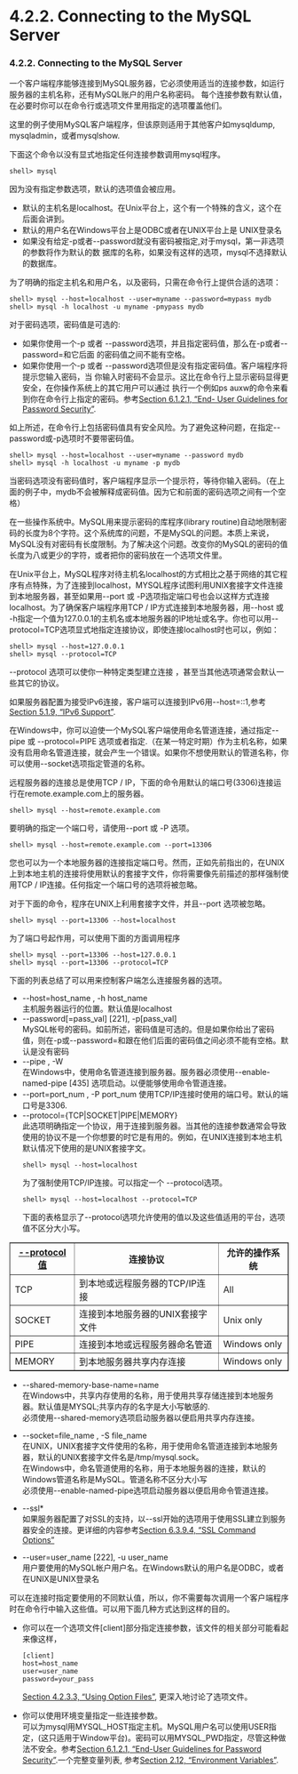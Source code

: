 # 4.2.2. Connecting to the MySQL Server

### 4.2.2. Connecting to the MySQL Server

一个客户端程序能够连接到MySQL服务器，它必须使用适当的连接参数，如运行服务器的主机名称，还有MySQL账户的用户名称密码。
每个连接参数有默认值，在必要时你可以在命令行或选项文件里用指定的选项覆盖他们。

这里的例子使用MySQL客户端程序，但该原则适用于其他客户如mysqldump, mysqladmin，或者mysqlshow.

下面这个命令以没有显式地指定任何连接参数调用mysql程序。

```shell
shell> mysql
```

因为没有指定参数选项，默认的选项值会被应用。

* 默认的主机名是localhost。在Unix平台上，这个有一个特殊的含义，这个在后面会讲到。
* 默认的用户名在Windows平台上是ODBC或者在UNIX平台上是 UNIX登录名
* 如果没有给定-p或者--password就没有密码被指定,对于mysql，第一非选项的参数将作为默认的数   据库的名称，如果没有这样的选项，mysql不选择默认的数据库。

为了明确的指定主机名和用户名，以及密码，只需在命令行上提供合适的选项：

```shell
shell> mysql --host=localhost --user=myname --password=mypass mydb
shell> mysql -h localhost -u myname -pmypass mydb
```

对于密码选项，密码值是可选的:

* 如果你使用一个-p 或者 --password选项，并且指定密码值，那么在-p或者--password=和它后面   的密码值之间不能有空格。
* 如果你使用一个-p 或者 --password选项但是没有指定密码值。客户端程序将提示您输入密码，当    你输入时密码不会显示。这比在命令行上显示密码显得更安全，在你操作系统上的其它用户可以通过    执行一个例如ps auxw的命令来看到你在命令行上指定的密码。参考[Section 6.1.2.1, “End-     User Guidelines for Password Security”][06.01.02.01].

如上所述，在命令行上包括密码值具有安全风险。为了避免这种问题，在指定--password或-p选项时不要带密码值。

```shell
shell> mysql --host=localhost --user=myname --password mydb
shell> mysql -h localhost -u myname -p mydb
```

当密码选项没有密码值时，客户端程序显示一个提示符，等待你输入密码。（在上面的例子中，mydb不会被解释成密码值。因为它和前面的密码选项之间有一个空格）

在一些操作系统中。MySQL用来提示密码的库程序(library routine)自动地限制密码的长度为8个字符。这个系统库的问题，不是MySQL的问题。本质上来说，MySQL没有对密码有长度限制。为了解决这个问题。改变你的MySQL的密码的值长度为八或更少的字符，或者把你的密码放在一个选项文件里。

在Unix平台上，MySQL程序对待主机名localhost的方式相比之基于网络的其它程序有点特殊，为了连接到localhost，MYSQL程序试图利用UNIX套接字文件连接到本地服务器，甚至如果用--port 或 -P选项指定端口号也会以这样方式连接localhost。为了确保客户端程序用TCP / IP方式连接到本地服务器，用--host 或 -h指定一个值为127.0.0.1的主机名或本地服务器的IP地址或名字。你也可以用--protocol=TCP选项显式地指定连接协议，即使连接localhost时也可以，例如：

```shell
shell> mysql --host=127.0.0.1
shell> mysql --protocol=TCP
```

--protocol 选项可以使你一种特定类型建立连接 ，甚至当其他选项通常会默认一些其它的协议。

如果服务器配置为接受IPv6连接，客户端可以连接到IPv6用--host=::1,参考[Section 5.1.9, “IPv6 Support”][05.01.09].

在Windows中，你可以迫使一个MySQL客户端使用命名管道连接，通过指定--pipe 或 --protocol=PIPE 选项或者指定.（在某一特定时期）作为主机名称，如果没有启用命名管道连接，就会产生一个错误。如果你不想使用默认的管道名称，你可以使用--socket选项指定管道的名称。

远程服务器的连接总是使用TCP / IP，下面的命令用默认的端口号(3306)连接运行在remote.example.com上的服务器。

```shell
shell> mysql --host=remote.example.com
```

要明确的指定一个端口号，请使用--port 或 -P 选项。

```shell
shell> mysql --host=remote.example.com --port=13306
```

您也可以为一个本地服务器的连接指定端口号。然而，正如先前指出的，在UNIX上到本地主机的连接将使用默认的套接字文件，你将需要像先前描述的那样强制使用TCP / IP连接。任何指定一个端口号的选项将被忽略。

对于下面的命令，程序在UNIX上利用套接字文件，并且--port 选项被忽略。

```shell
shell> mysql --port=13306 --host=localhost
```

为了端口号起作用，可以使用下面的方面调用程序

```shell
shell> mysql --port=13306 --host=127.0.0.1
shell> mysql --port=13306 --protocol=TCP
```

下面的列表总结了可以用来控制客户端怎么连接服务器的选项。

* --host=host_name , -h host_name  
  主机服务器运行的位置。默认值是localhost
* --password[=pass_val] [221], -p[pass_val]  
  MySQL帐号的密码。如前所述，密码值是可选的。但是如果你给出了密码值，则在-p或--password=和跟在他们后面的密码值之间必须不能有空格。默认是没有密码
* --pipe , -W  
  在Windows中，使用命名管道连接到服务器。服务器必须使用--enable-named-pipe [435] 选项启动。以便能够使用命令管道连接。
* --port=port_num , -P port_num
  使用TCP/IP连接时使用的端口号。默认的端口号是3306.
* --protocol={TCP|SOCKET|PIPE|MEMORY}  
  此选项明确指定一个协议，用于连接到服务器。当其他的连接参数通常会导致使用的协议不是一个你想要的时它是有用的。例如，在UNIX连接到本地主机默认情况下使用的是UNIX套接字文。
  ```shell
  shell> mysql --host=localhost
  ```  
  为了强制使用TCP/IP连接。可以指定一个 --protocol选项。
  ```shell
  shell> mysql --host=localhost --protocol=TCP
  ```  
  下面的表格显示了--protocol选项允许使用的值以及这些值适用的平台，选项值不区分大小写。

<table border="1"> <thead> <tr> <th> <a class="link" 
href="connecting.html#option_general_protocol"> --protocol值 </a> </th> <th> 
连接协议 </th> <th> 允许的操作系统 </th> </tr> </thead> <tbody> <tr> <td 
align="left">
TCP
</td> <td align="left"> 到本地或远程服务器的TCP/IP连接 </td> <td 
align="left"> All </td> </tr> <tr> <td align="left">
SOCKET
</td> <td align="left"> 连接到本地服务器的UNIX套接字文件 </td> <td 
align="left"> Unix only </td> </tr> <tr> <td align="left">
PIPE
</td> <td align="left"> 连接到本地或远程服务器命名管道 </td> <td 
align="left"> Windows only </td> </tr> <tr> <td align="left">
MEMORY
</td> <td align="left"> 到本地服务器共享内存连接 </td> <td align="left"> 
Windows only </td> </tr> </tbody>
</table>

* --shared-memory-base-name=name  
  在Windows中，共享内存使用的名称，用于使用共享存储连接到本地服务器。默认值是MYSQL;共享内存的名字是大小写敏感的.  
  必须使用--shared-memory选项启动服务器以便启用共享内存连接。

* --socket=file_name , -S file_name  
  在UNIX，UNIX套接字文件使用的名称，用于使用命名管道连接到本地服务器，默认的UNIX套接字文件名是/tmp/mysql.sock。  
  在Windows中，命名管道使用的名称，用于本地服务器的连接，默认的Windows管道名称是MySQL。管道名称不区分大小写  
  必须使用--enable-named-pipe选项启动服务器以便启用命令管道连接。

* --ssl*  
  如果服务器配置了对SSL的支持，以--ssl开始的选项用于使用SSL建立到服务器安全的连接。更详细的内容参考[Section 6.3.9.4, “SSL Command Options”][06.03.09.04]

* --user=user_name [222], -u user_name  
  用户要使用的MySQL帐户用户名。在Windows默认的用户名是ODBC，或者在UNIX是UNIX登录名  
  
可以在连接时指定要使用的不同默认值，所以，你不需要每次调用一个客户端程序时在命令行中输入这些值。可以用下面几种方式达到这样的目的。

* 你可以在一个选项文件[client]部分指定连接参数，该文件的相关部分可能看起来像这样，
  ```
  [client]
  host=host_name
  user=user_name
  password=your_pass
  ```  
  [Section 4.2.3.3, “Using Option Files”][04.02.03.03], 更深入地讨论了选项文件。

* 你可以使用环境变量指定一些连接参数。  
  可以为mysql用MYSQL_HOST指定主机。MySQL用户名可以使用USER指定，(这只适用于Window平台)。密码可以用MYSQL_PWD指定，尽管这种做法不安全。参考[Section 6.1.2.1, “End-User Guidelines for Password Security”][06.01.02.01].一个完整变量列表, 参考[Section 2.12, “Environment Variables”][02.12.00].



[06.01.02.01]:./Chapter_06/06.01.02.01_End-User_Guidelines_for_Password_Security.md
[05.01.09]:./Chapter_05/05.01.09_IPv6_Support.md
[06.03.09.04]:./Chapter_06/06.03.09.04_SSL_Command_Options.md
[04.02.03.03]:./Chapter_04/04.02.03.03_Using_Option_Files.md
[06.01.02.01]:./Chapter_06/06.01.02.01_End-User_Guidelines_for_Password_Security.md
[02.12.00]:./Chapter_02/02.12.00_Environment_Variables.md


